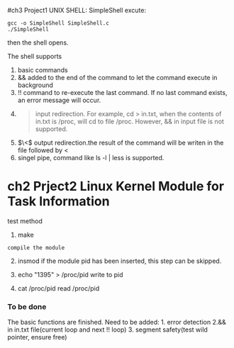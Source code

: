 #ch3 Project1 UNIX SHELL: SimpleShell
excute:
```
gcc -o SimpleShell SimpleShell.c
./SimpleShell
```
then the shell opens.

The shell supports
1. basic commands
2. && added to the end of the command to let the command execute in background
3. !! command to re-execute the last command. If no last command exists, an error message will occur.
4. > input redirection. For example, cd > in.txt, when the contents of in.txt is /proc, will cd to file /proc. However, && in input file is not supported.
5. $\<$ output redirection.the result of the command will be writen in the file followed by <
6. singel pipe, command like ls -l | less is supported.

# ch2 Prject2 Linux Kernel Module for Task Information
test method
1. make
```
compile the module
```
2. insmod
if the module pid has been inserted, this step can be skipped.

3. echo "1395" > /proc/pid
write to pid

4. cat /proc/pid
read /proc/pid
 
### To be done

The basic functions are finished. 
Need to be added: 1. error detection 2.&& in in.txt file(current loop and next !! loop) 3. segment safety(test wild pointer, ensure free)
